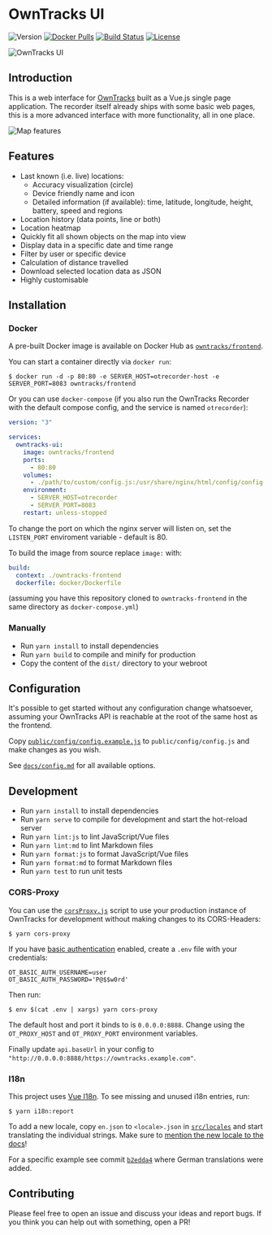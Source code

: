 # OwnTracks UI

![Version](https://img.shields.io/github/package-json/v/owntracks/frontend)
[![Docker Pulls](https://img.shields.io/docker/pulls/owntracks/frontend)](https://hub.docker.com/r/owntracks/frontend)
[![Build Status](https://travis-ci.org/owntracks/frontend.svg?branch=master)](https://travis-ci.org/owntracks/frontend)
[![License](https://img.shields.io/github/license/owntracks/frontend?color=d63e97)](https://github.com/owntracks/frontend/blob/master/LICENSE)

![OwnTracks UI](https://raw.githubusercontent.com/owntracks/frontend/master/docs/images/owntracks-ui.png)

## Introduction

This is a web interface for [OwnTracks](https://github.com/owntracks/recorder) built as
a Vue.js single page application. The recorder itself already ships with some basic web
pages, this is a more advanced interface with more functionality, all in one place.

![Map features](https://raw.githubusercontent.com/owntracks/frontend/master/docs/images/map-features.png)

## Features

- Last known (i.e. live) locations:
  - Accuracy visualization (circle)
  - Device friendly name and icon
  - Detailed information (if available): time, latitude, longitude, height, battery,
    speed and regions
- Location history (data points, line or both)
- Location heatmap
- Quickly fit all shown objects on the map into view
- Display data in a specific date and time range
- Filter by user or specific device
- Calculation of distance travelled
- Download selected location data as JSON
- Highly customisable

## Installation

### Docker

A pre-built Docker image is available on Docker Hub as [`owntracks/frontend`](https://hub.docker.com/r/owntracks/frontend).

You can start a container directly via `docker run`:

```console
$ docker run -d -p 80:80 -e SERVER_HOST=otrecorder-host -e SERVER_PORT=8083 owntracks/frontend
```

Or you can use `docker-compose` (if you also run the OwnTracks Recorder with the default
compose config, and the service is named `otrecorder`):

```yaml
version: "3"

services:
  owntracks-ui:
    image: owntracks/frontend
    ports:
      - 80:80
    volumes:
      - ./path/to/custom/config.js:/usr/share/nginx/html/config/config.js
    environment:
      - SERVER_HOST=otrecorder
      - SERVER_PORT=8083
    restart: unless-stopped
```

To change the port on which the nginx server will listen on, set the
`LISTEN_PORT` enviroment variable - default is 80.

To build the image from source replace `image:` with:

```yaml
build:
  context: ./owntracks-frontend
  dockerfile: docker/Dockerfile
```

(assuming you have this repository cloned to `owntracks-frontend` in the same
directory as `docker-compose.yml`)

### Manually

- Run `yarn install` to install dependencies
- Run `yarn build` to compile and minify for production
- Copy the content of the `dist/` directory to your webroot

## Configuration

It's possible to get started without any configuration change whatsoever, assuming your
OwnTracks API is reachable at the root of the same host as the frontend.

Copy [`public/config/config.example.js`](public/config/config.example.js) to
`public/config/config.js` and make changes as you wish.

See [`docs/config.md`](docs/config.md) for all available options.

## Development

- Run `yarn install` to install dependencies
- Run `yarn serve` to compile for development and start the hot-reload server
- Run `yarn lint:js` to lint JavaScript/Vue files
- Run `yarn lint:md` to lint Markdown files
- Run `yarn format:js` to format JavaScript/Vue files
- Run `yarn format:md` to format Markdown files
- Run `yarn test` to run unit tests

### CORS-Proxy

You can use the [`corsProxy.js`](scripts/corsProxy.js) script to use your production
instance of OwnTracks for development without making changes to its CORS-Headers:

```console
$ yarn cors-proxy
```

If you have [basic authentication](https://developer.mozilla.org/en-US/docs/Web/HTTP/Authentication#Basic_authentication_scheme)
enabled, create a `.env` file with your credentials:

```text
OT_BASIC_AUTH_USERNAME=user
OT_BASIC_AUTH_PASSWORD='P@$$w0rd'
```

Then run:

```console
$ env $(cat .env | xargs) yarn cors-proxy
```

The default host and port it binds to is `0.0.0.0:8888`. Change using the `OT_PROXY_HOST`
and `OT_PROXY_PORT` environment variables.

Finally update `api.baseUrl` in your config to `"http://0.0.0.0:8888/https://owntracks.example.com"`.

### I18n

This project uses [Vue I18n](https://kazupon.github.io/vue-i18n/). To see missing and
unused i18n entries, run:

```console
$ yarn i18n:report
```

To add a new locale, copy `en.json` to `<locale>.json` in [`src/locales`](src/locales)
and start translating the individual strings. Make sure to [mention the new locale to the docs](docs/config.md#locale)!

For a specific example see commit [`b2edda4`](https://github.com/owntracks/frontend/commit/b2edda410f16633aa6fd9cd4e5250f2031536c7d)
where German translations were added.

## Contributing

Please feel free to open an issue and discuss your ideas and report bugs. If you think
you can help out with something, open a PR!
